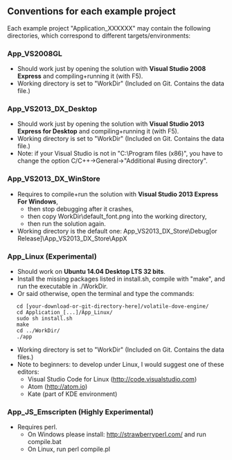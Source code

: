 ## Conventions for each example project

Each example project "Application_XXXXXX" may contain the following directories, which correspond to different targets/environments:

### App_VS2008GL
 * Should work just by opening the solution with **Visual Studio 2008 Express** and 
   compiling+running it (with F5).
 * Working directory is set to "WorkDir" (Included on Git. Contains the data file.)

### App_VS2013_DX_Desktop
 * Should work just by opening the solution with **Visual Studio 2013 Express for Desktop** 
   and compiling+running it (with F5).
 * Working directory is set to "WorkDir" (Included on Git. Contains the data file.)
 * Note: if your Visual Studio is not in "C:\Program files (x86)\", you have to change
   the option C/C++->General->"Additional #using directory".

### App_VS2013_DX_WinStore
 * Requires to compile+run the solution with **Visual Studio 2013 Express For Windows**,
   * then stop debugging after it crashes,
   * then copy WorkDir\default_font.png into the working directory,
   * then run the solution again.
 * Working directory is the default one:
   App_VS2013_DX_Store\Debug[or Release]\App_VS2013_DX_Store\AppX

### App_Linux (Experimental)
 * Should work on **Ubuntu 14.04 Desktop LTS 32 bits**.
 * Install the missing packages listed in install.sh, compile with "make", and
   run the executable in ./WorkDir.
 * Or said otherwise, open the terminal and type the commands:
```
   cd [your-download-or-git-directory-here]/volatile-dove-engine/
   cd Application_[...]/App_Linux/
   sudo sh install.sh
   make
   cd ../WorkDir/
   ./app
```
 * Working directory is set to "WorkDir" (Included on Git. Contains the data files.)
 * Note to beginners: to develop under Linux, I would suggest one of these editors:
   * Visual Studio Code for Linux (http://code.visualstudio.com)
   * Atom (http://atom.io)
   * Kate (part of KDE environment)

### App_JS_Emscripten (Highly Experimental)
 * Requires perl.
   * On Windows please install: http://strawberryperl.com/ and run compile.bat
   * On Linux, run perl compile.pl
   